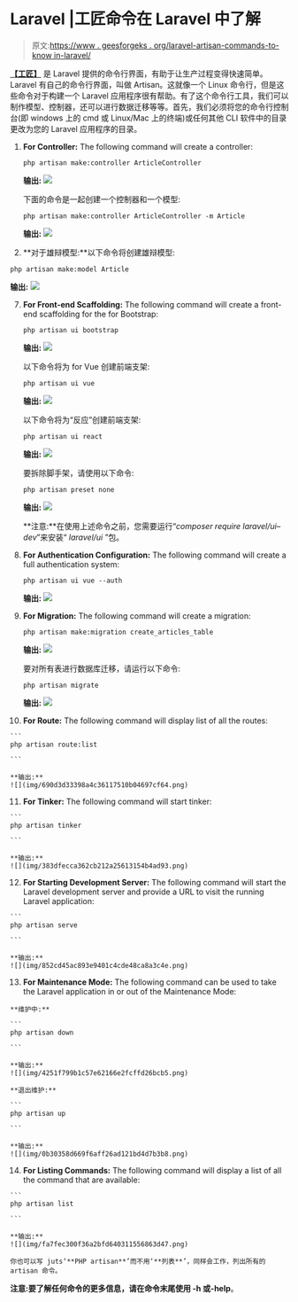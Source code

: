 # Laravel |工匠命令在 Laravel 中了解

> 原文:[https://www . geesforgeks . org/laravel-artisan-commands-to-know in-laravel/](https://www.geeksforgeeks.org/laravel-artisan-commands-to-know-in-laravel/)

[**【工匠】**](https://www.geeksforgeeks.org/laravel-artisan-console-introduction/) 是 Laravel 提供的命令行界面，有助于让生产过程变得快速简单。Laravel 有自己的命令行界面，叫做 Artisan。这就像一个 Linux 命令行，但是这些命令对于构建一个 Laravel 应用程序很有帮助。有了这个命令行工具，我们可以制作模型、控制器，还可以进行数据迁移等等。首先，我们必须将您的命令行控制台(即 windows 上的 cmd 或 Linux/Mac 上的终端)或任何其他 CLI 软件中的目录更改为您的 Laravel 应用程序的目录。

1.  **For Controller:** The following command will create a controller:

    ```
    php artisan make:controller ArticleController

    ```

    **输出:**
    ![](img/bf9c4f8a72271bd1d0bf5a7e3e9746f9.png)

    下面的命令是一起创建一个控制器和一个模型:

    ```
    php artisan make:controller ArticleController -m Article

    ```

    **输出:**
    ![](img/697d8c8c1f1821cccda69f80a2c803f7.png)

2.  **对于雄辩模型:**以下命令将创建雄辩模型:

```
php artisan make:model Article

```

**输出:**
![](img/bfb29545f646deab0de25aa9eeb810aa.png)

7.  **For Front-end Scaffolding:** The following command will create a front-end scaffolding for the for Bootstrap:

    ```
    php artisan ui bootstrap

    ```

    **输出:**
    ![](img/a8f8b2c6467818d770583f4cebfe9abe.png)

    以下命令将为 for Vue 创建前端支架:

    ```
    php artisan ui vue

    ```

    **输出:**
    ![](img/3dc5fd9a09c91c56ec732f93c73f6a90.png)

    以下命令将为“反应”创建前端支架:

    ```
    php artisan ui react

    ```

    **输出:**
    ![](img/9b12c9cb9aceaa614c433513e5e9a6c6.png)

    要拆除脚手架，请使用以下命令:

    ```
    php artisan preset none

    ```

    **输出:**
    ![](img/b4d93d3701ca5aa38e2ba706f14c8ea8.png)

    **注意:**在使用上述命令之前，您需要运行“*composer require laravel/ui–dev*”来安装“ *laravel/ui* ”包。

8.  **For Authentication Configuration:** The following command will create a full authentication system:

    ```
    php artisan ui vue --auth

    ```

    **输出:**
    ![](img/3ba662c5ff9ad8e28f4345073a5ecf68.png)

9.  **For Migration:** The following command will create a migration:

    ```
    php artisan make:migration create_articles_table

    ```

    **输出:**
    ![](img/f8a8eab6d81c846b3eeb80cbc376cb4e.png)

    要对所有表进行数据库迁移，请运行以下命令:

    ```
    php artisan migrate

    ```

    **输出:**
    ![](img/ecc0271e44baecfbdcce5c400da0fa6b.png)

10.  **For Route:** The following command will display list of all the routes:

    ```
    php artisan route:list

    ```

    **输出:**
    ![](img/690d3d33398a4c36117510b04697cf64.png)

11.  **For Tinker:** The following command will start tinker:

    ```
    php artisan tinker

    ```

    **输出:**
    ![](img/383dfecca362cb212a25613154b4ad93.png)

12.  **For Starting Development Server:** The following command will start the Laravel development server and provide a URL to visit the running Laravel application:

    ```
    php artisan serve

    ```

    **输出:**
    ![](img/852cd45ac893e9401c4cde48ca8a3c4e.png)

13.  **For Maintenance Mode:** The following command can be used to take the Laravel application in or out of the Maintenance Mode:

    **维护中:**

    ```
    php artisan down

    ```

    **输出:**
    ![](img/4251f799b1c57e62166e2fcffd26bcb5.png)

    **退出维护:**

    ```
    php artisan up

    ```

    **输出:**
    ![](img/0b30358d669f6aff26ad121bd4d7b3b8.png)

14.  **For Listing Commands:** The following command will display a list of all the command that are available:

    ```
    php artisan list

    ```

    **输出:**
    ![](img/fa7fec300f36a2bfd640311556863d47.png)

    你也可以写 juts‘**PHP artisan**’而不用‘**列表**’，同样会工作，列出所有的 artisan 命令。

**注意:**要了解任何命令的更多信息，请在命令末尾使用 **-h** 或**-help**。